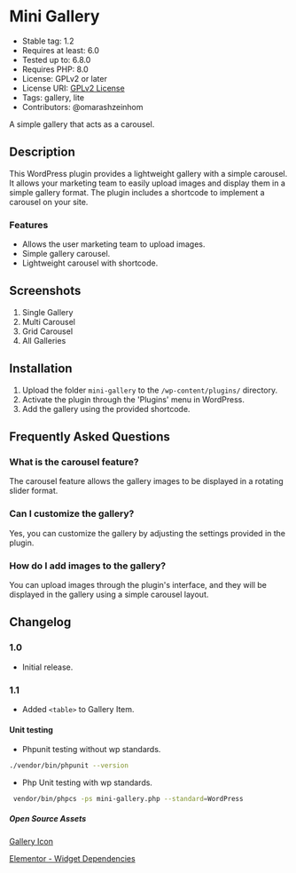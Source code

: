 # Mini Gallery

- Stable tag: 1.2
- Requires at least: 6.0
- Tested up to: 6.8.0
- Requires PHP: 8.0
- License: GPLv2 or later
- License URI: [GPLv2 License](https://www.gnu.org/licenses/gpl-2.0.html)
- Tags: gallery, lite
- Contributors: @omarashzeinhom

A simple gallery that acts as a carousel.

## Description

This WordPress plugin provides a lightweight gallery with a simple carousel. It allows your marketing team to easily upload images and display them in a simple gallery format. The plugin includes a shortcode to implement a carousel on your site.

### Features

- Allows the user marketing team to upload images.
- Simple gallery carousel.
- Lightweight carousel with shortcode.

## Screenshots

1. Single Gallery
2. Multi Carousel
3. Grid Carousel
4. All Galleries

## Installation

1. Upload the folder `mini-gallery` to the `/wp-content/plugins/` directory.
2. Activate the plugin through the 'Plugins' menu in WordPress.
3. Add the gallery using the provided shortcode.

## Frequently Asked Questions

### What is the carousel feature?

The carousel feature allows the gallery images to be displayed in a rotating slider format.

### Can I customize the gallery?

Yes, you can customize the gallery by adjusting the settings provided in the plugin.

### How do I add images to the gallery?

You can upload images through the plugin's interface, and they will be displayed in the gallery using a simple carousel layout.

## Changelog

### 1.0

- Initial release.

### 1.1

- Added `<table>` to Gallery Item.

#### Unit testing

- Phpunit testing without wp standards.

``` bash
./vendor/bin/phpunit --version
```

- Php Unit testing with wp standards.

```bash
 vendor/bin/phpcs -ps mini-gallery.php --standard=WordPress
```

##### Open Source Assets

[Gallery Icon](https://icon-sets.iconify.design/?query=gallery)

[Elementor - Widget Dependencies](https://developers.elementor.com/docs/widgets/widget-dependencies/)